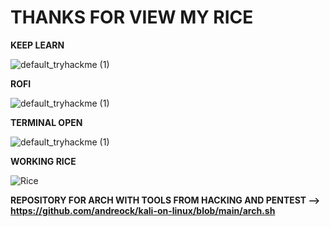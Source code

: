 # THANKS FOR VIEW MY RICE
**KEEP LEARN**

![default_tryhackme (1)](https://github.com/DARKSECshell/rice_arch/assets/121623691/ec0a7162-1de9-4561-9cdc-8b1eccb8c613)




**ROFI**

![default_tryhackme (1)](https://github.com/DARKSECshell/rice_arch/assets/121623691/09a58109-782c-429c-9682-f7e45c96032d)



**TERMINAL OPEN**

![default_tryhackme (1)](https://github.com/DARKSECshell/rice_arch/assets/121623691/a5de229b-6076-416a-b385-a4516f0d13dc)



**WORKING RICE**


![Rice](https://github.com/DARKSECshell/rice_arch/assets/121623691/01474038-8cdd-458b-a8d0-8936879c5afe)


**REPOSITORY FOR ARCH WITH TOOLS FROM HACKING AND PENTEST --> https://github.com/andreock/kali-on-linux/blob/main/arch.sh**
